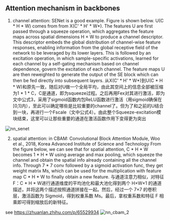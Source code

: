 ## Attention mechanism in backbones

1. channel attention: SENet is a good example. Figure is shown below. U(C * H * W) comes from from X(C' * H' * W*). The features U are first passed through a squeeze operation, which aggregates the feature maps across spatial dimensions H × W to produce a channel descriptor. This descriptor embeds the global distribution of channel-wise feature responses, enabling information from the global receptive field of the network to be leveraged by its lower layers. This is followed by an excitation operation, in which sample-specific activations, learned for each channel by a self-gating mechanism based on channel dependence, govern the excitation of each channel. The feature maps U are then reweighted to generate the output of the SE block which can then be fed directly into subsequent layers.
从X(C' * H' * W*)到U(C * H * W)和原先一致，随后对U做一个全局平均，由此其空间上的信息全部被压缩为1 * 1 * C，C是通道，即为squeeze过程。之后再用Fex对其进行激活，即为文中公式3，采用了sigmoid函数内包ReLU函数进行激活（用sigmoid确保在[0,1]内），至此可以确定哪些是比较重要的channel了。但为了和之前的U结合到一块，再进行一个Fscale（文中公式4）。由此整个Squeeze-excitation模块结束，这里可以让那些重要的通道在激活函数作用下变得更为突出

![nn_senet](https://user-images.githubusercontent.com/42667259/90159719-145f2e80-dd91-11ea-9e68-95dc1cb70dc7.png)

2. spatial attention: in CBAM: Convolutional Block Attention Module, Woo et al., 2018, Korea Advanced Institute of Science and Technology
From the figure below, we can see that for spatial attention, C * H * W becomes 1 * H * W using average and max pooling, which squeeze the channel and obtain the spatial info already containing all the channel info. Through 7 * 7 conv followed by a sigmoid activation func, they get weight matrix Ms, which can be used for the multiplication with feature map C * H * W to finally obtain a new feature. 
与通道注意力相似，对特征F：C * H * W进行通道维度的平均池化和最大池化得到两个 H×W×1 的通道描述，并将这两个描述按照通道拼接在一起。然后，经过一个 7×7 的卷积层，激活函数为 Sigmoid，得到权重系数 Ms。最后，拿权重系数和特征 F 相乘即可得到缩放后的新特征。

see https://zhuanlan.zhihu.com/p/65529934
![nn_cbam_2](https://user-images.githubusercontent.com/42667259/90161966-38703f00-dd94-11ea-91a1-08367238c6fa.png)
